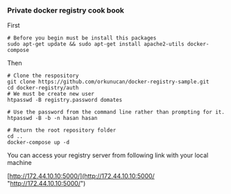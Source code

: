 ### Private docker registry cook book

First

    # Before you begin must be install this packages
	sudo apt-get update && sudo apt-get install apache2-utils docker-compose


Then


	# Clone the respository
	git clone https://github.com/orkunucan/docker-registry-sample.git
	cd docker-registry/auth
	# We must be create new user
	htpasswd -B registry.password domates
	
	# Use the password from the command line rather than prompting for it.
	htpasswd -B -b -n hasan hasan
	
	# Return the root repository folder
	cd ..
	docker-compose up -d

You can access your registry server from following link with your local machine

[http://172.44.10.10:5000/](http://172.44.10.10:5000/ "http://172.44.10.10:5000/")
